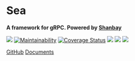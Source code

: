# Sea

**A framework for gRPC. Powered by [Shanbay](https://www.shanbay.com)**

[![](https://img.shields.io/travis/shanbay/sea.svg?style=flat-square)](https://travis-ci.org/shanbay/sea)
[![Maintainability](https://api.codeclimate.com/v1/badges/774db211d37720bb2599/maintainability)](https://codeclimate.com/github/shanbay/sea/maintainability)
[![Coverage Status](https://coveralls.io/repos/github/shanbay/sea/badge.svg?branch=master)](https://coveralls.io/github/shanbay/sea?branch=master)
[![](https://img.shields.io/pypi/v/sea.svg)](https://github.com/shanbay/sea)
[![](https://img.shields.io/pypi/pyversions/sea.svg)](https://github.com/shanbay/sea)
[![](https://img.shields.io/:license-mit-blue.svg?style=flat-square)](https://shanbay.mit-license.org)


[GitHub](https://github.com/shanbay/sea)
[Documents](?id=documents)
